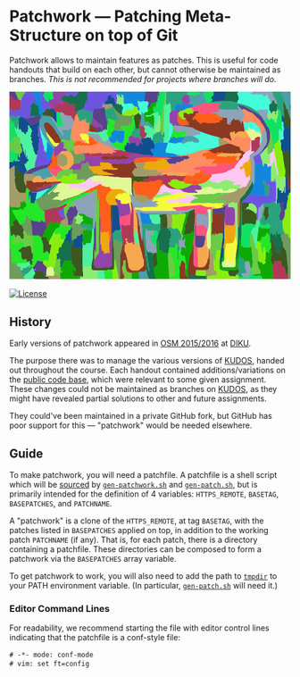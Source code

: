 # Patchwork — Patching Meta-Structure on top of Git

Patchwork allows to maintain features as patches. This is useful for code
handouts that build on each other, but cannot otherwise be maintained as
branches. _This is not recommended for projects where branches will do._

![Some Patchwork](logo.png
  "Image license: CC0; Source: https://pixabay.com/en/colorful-colourful-art-modern-1788518/")

[![License](https://img.shields.io/badge/license-EUPL%20v1.1-blue.svg)](https://github.com/DIKU-EDU/patchwork/blob/master/LICENSE.md)

## History

Early versions of patchwork appeared in [OSM
2015/2016](http://web.archive.org/web/20161116162814/http://kurser.ku.dk/course/ndaa04029u/2015-2016)
at [DIKU](http://diku.dk/).

The purpose there was to manage the various versions of
[KUDOS](https://github.com/DIKU-EDU/kudos), handed out throughout the course.
Each handout contained additions/variations on the [public code
base](https://github.com/DIKU-EDU/kudos), which were relevant to some given
assignment. These changes could not be maintained as branches on
[KUDOS](https://github.com/DIKU-EDU/kudos), as they might have revealed partial
solutions to other and future assignments.

They could've been maintained in a private GitHub fork, but GitHub has poor
support for this — "patchwork" would be needed elsewhere.

## Guide

To make patchwork, you will need a patchfile. A patchfile is a shell script
which will be
[sourced](http://pubs.opengroup.org/onlinepubs/9699919799/utilities/V3_chap02.html#dot)
by [`gen-patchwork.sh`](src/gen-patchwork.sh) and
[`gen-patch.sh`](src/gen-patch.sh), but is primarily intended for the
definition of 4 variables: `HTTPS_REMOTE`, `BASETAG`, `BASEPATCHES`, and
`PATCHNAME`.

A "patchwork" is a clone of the `HTTPS_REMOTE`, at tag `BASETAG`, with the
patches listed in `BASEPATCHES` applied on top, in addition to the working
patch `PATCHNAME` (if any). That is, for each patch, there is a directory
containing a patchfile. These directories can be composed to form a patchwork
via the `BASEPATCHES` array variable.

To get patchwork to work, you will also need to add the path to
[`tmpdir`](https://github.com/oleks/tmpdir) to your PATH environment variable.
(In particular, [`gen-patch.sh`](src/gen-patch.sh) will need it.)

### Editor Command Lines

For readability, we recommend starting the file with editor control lines
indicating that the patchfile is a conf-style file:

````
# -*- mode: conf-mode
# vim: set ft=config
````
